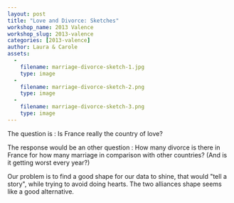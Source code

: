 ```yaml
---
layout: post
title: "Love and Divorce: Sketches"
workshop_name: 2013 Valence
workshop_slug: 2013-valence
categories: [2013-valence]
author: Laura & Carole 
assets:
  -
    filename: marriage-divorce-sketch-1.jpg
    type: image
  -
    filename: marriage-divorce-sketch-2.png
    type: image
  -
    filename: marriage-divorce-sketch-3.png
    type: image
---
```

The question is : Is France really the country of love? 

The response would be an other question : How many divorce is there in France for how many marriage in comparison with other countries? (And is it getting worst every year?)

Our problem is to find a good shape for our data to shine, that would "tell a story", while trying to avoid doing hearts. The two alliances shape seems like a good alternative. 
